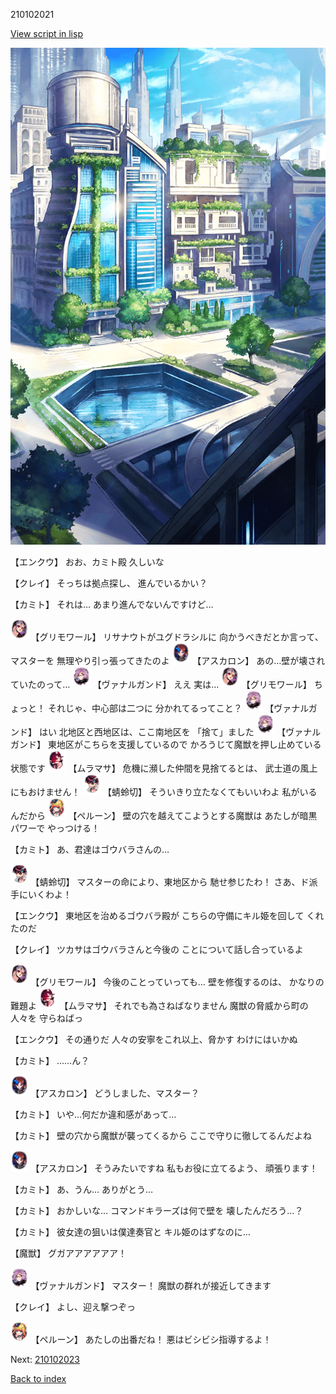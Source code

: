 210102021

[View script in lisp](../scripts/210102021.txt)

![in_city.png](../images/backgrounds/in_city.png)

【エンクウ】
おお、カミト殿
久しいな

【クレイ】
そっちは拠点探し、
進んでいるかい？

【カミト】
それは…
あまり進んでないんですけど…

<img src="../images/units/5501711.png" alt="5501711.png" height="34"/>
【グリモワール】
リサナウトがユグドラシルに
向かうべきだとか言って、マスターを
無理やり引っ張ってきたのよ

<img src="../images/units/5102311.png" alt="5102311.png" height="34"/>
【アスカロン】
あの…壁が壊されていたのって…

<img src="../images/units/5601111.png" alt="5601111.png" height="34"/>
【ヴァナルガンド】
ええ
実は…

<img src="../images/units/5501711.png" alt="5501711.png" height="34"/>
【グリモワール】
ちょっと！
それじゃ、中心部は二つに
分かれてるってこと？

<img src="../images/units/5601111.png" alt="5601111.png" height="34"/>
【ヴァナルガンド】
はい
北地区と西地区は、ここ南地区を
「捨て」ました

<img src="../images/units/5601111.png" alt="5601111.png" height="34"/>
【ヴァナルガンド】
東地区がこちらを支援しているので
かろうじて魔獣を押し止めている
状態です

<img src="../images/units/5102511.png" alt="5102511.png" height="34"/>
【ムラマサ】
危機に瀕した仲間を見捨てるとは、
武士道の風上にもおけません！

<img src="../images/units/3302411.png" alt="3302411.png" height="34"/>
【蜻蛉切】
そういきり立たなくてもいいわよ
私がいるんだから

<img src="../images/units/3200811.png" alt="3200811.png" height="34"/>
【ペルーン】
壁の穴を越えてこようとする魔獣は
あたしが暗黒パワーで
やっつける！

【カミト】
あ、君達はゴウバラさんの…

<img src="../images/units/3302411.png" alt="3302411.png" height="34"/>
【蜻蛉切】
マスターの命により、東地区から
馳せ参じたわ！
さあ、ド派手にいくわよ！

【エンクウ】
東地区を治めるゴウバラ殿が
こちらの守備にキル姫を回して
くれたのだ

【クレイ】
ツカサはゴウバラさんと今後の
ことについて話し合っているよ

<img src="../images/units/5501711.png" alt="5501711.png" height="34"/>
【グリモワール】
今後のことっていっても…
壁を修復するのは、
かなりの難題よ

<img src="../images/units/5102511.png" alt="5102511.png" height="34"/>
【ムラマサ】
それでも為さねばなりません
魔獣の脅威から町の人々を
守らねばっ

【エンクウ】
その通りだ
人々の安寧をこれ以上、脅かす
わけにはいかぬ

【カミト】
……ん？

<img src="../images/units/5102311.png" alt="5102311.png" height="34"/>
【アスカロン】
どうしました、マスター？

【カミト】
いや…何だか違和感があって…

【カミト】
壁の穴から魔獣が襲ってくるから
ここで守りに徹してるんだよね

<img src="../images/units/5102311.png" alt="5102311.png" height="34"/>
【アスカロン】
そうみたいですね
私もお役に立てるよう、
頑張ります！

【カミト】
あ、うん…
ありがとう…

【カミト】
おかしいな…
コマンドキラーズは何で壁を
壊したんだろう…？

【カミト】
彼女達の狙いは僕達奏官と
キル姫のはずなのに…

【魔獣】
グガアアアアアア！

<img src="../images/units/5601111.png" alt="5601111.png" height="34"/>
【ヴァナルガンド】
マスター！
魔獣の群れが接近してきます

【クレイ】
よし、迎え撃つぞっ

<img src="../images/units/3200811.png" alt="3200811.png" height="34"/>
【ペルーン】
あたしの出番だね！
悪はビシビシ指導するよ！

Next: [210102023](210102023.md)

[Back to index](index.md)

